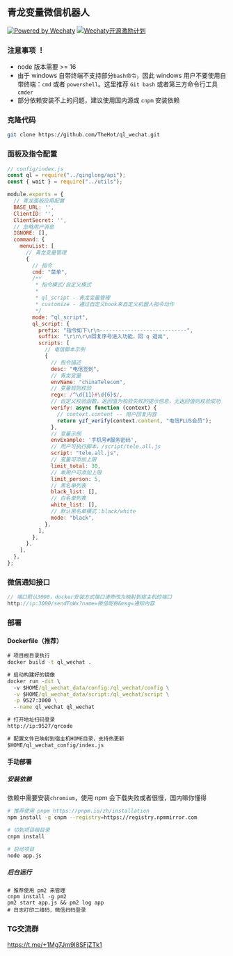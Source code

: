 ## 青龙变量微信机器人

[![Powered by Wechaty](https://img.shields.io/badge/Powered%20By-Wechaty-green.svg)](https://github.com/chatie/wechaty) [![Wechaty开源激励计划](https://img.shields.io/badge/Wechaty-开源激励计划-green.svg)](https://github.com/juzibot/Welcome/wiki/Everything-about-Wechaty)

### 注意事项 ！

- node 版本需要 >= 16  
- 由于 windows 自带终端不支持部分`bash命令`，因此 windows 用户不要使用自带终端：`cmd` 或者 `powershell`。这里推荐 `Git bash` 或者第三方命令行工具 `cmder`
- 部分依赖安装不上的问题，建议使用国内源或 `cnpm` 安装依赖  

### 克隆代码

```bash
git clone https://github.com/TheHot/ql_wechat.git
```

### 面板及指令配置

```javascript
// config/index.js
const ql = require("../qinglong/api");
const { wait } = require("../utils");

module.exports = {
  // 青龙面板应用配置
  BASE_URL: '',
  ClientID: '',
  ClientSecret: '',
  // 忽略用户消息
  IGNORE: [],
  command: {
    menuList: [
      // 青龙变量管理
      {
        // 指令
        cmd: "菜单",
        /**
         * 指令模式/自定义模式
         * 
         * ql_script - 青龙变量管理
         * customize - 通过自定义hook来自定义机器人指令动作
         */
        mode: "ql_script",
        ql_script: {
          prefix: "指令如下\r\n----------------------------",
          suffix: "\r\n\r\n回复序号进入功能，回 q 退出",
          scripts: [
            // 电信脚本示例
            {
              // 指令描述
              desc: "电信签到",
              // 青龙变量
              envName: "chinaTelecom",
              // 变量规则校验
              regx: /^\d{11}#\d{6}$/,
              // 自定义校验函数，返回值为校验失败的提示信息，无返回值则校验成功
              verify: async function (context) {
                // context.content -- 用户回复内容
                return yzf_verify(context.content, "电信PLUS会员");
              },
              // 变量示例
              envExample: '手机号#服务密码',
              // 用户可执行脚本，/script/tele.all.js
              script: "tele.all.js",
              // 变量可添加上限
              limit_total: 30,
              // 单用户可添加上限
              limit_person: 5,
              // 黑名单列表
              black_list: [],
              // 白名单列表
              white_list: [],
              // 默认黑名单模式：black/white
              mode: "black",
            },
          ],
        },
      },
    ],
  },
};
```

### 微信通知接口

```javascript
// 端口默认3000，docker安装方式端口请修改为映射到宿主机的端口
http://ip:3000/sendToWx?name=微信昵称&msg=通知内容
```

### 部署

#### Dockerfile（推荐）

```cmd
# 项目根目录执行
docker build -t ql_wechat .

# 启动构建好的镜像
docker run -dit \ 
  -v $HOME/ql_wechat_data/config:/ql_wechat/config \
  -v $HOME/ql_wechat_data/script:/ql_wechat/script \
  -p 9527:3000 \
  --name ql_wechat ql_wechat

# 打开地址扫码登录
http://ip:9527/qrcode

# 配置文件已映射到宿主机HOME目录，支持热更新
$HOME/ql_wechat_config/index.js
```

#### 手动部署

##### 安装依赖

依赖中需要安装`chromium`，使用 npm 会下载失败或者很慢，国内嘛你懂得

```bash
# 推荐使用 pnpm https://pnpm.io/zh/installation
npm install -g cnpm --registry=https://registry.npmmirror.com

# 切到项目根目录
cnpm install

# 启动项目
node app.js
```

##### 后台运行

```shell
# 推荐使用 pm2 来管理
cnpm install -g pm2
pm2 start app.js && pm2 log app
# 日志打印二维码，微信扫码登录
```

### TG交流群

https://t.me/+1Mg7Jm9I8SFjZTk1
